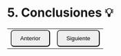 # 5. Conclusiones 💡

<table>
  <tr>
    <td><a href="Cap4.md"><button style="border-radius: 7px; padding: 10px 20px;">Anterior</button></a></td>
    <td><a href="Cap6.md"><button style="border-radius: 7px; padding: 10px 20px;">Siguiente</button></a></td>
  </tr>
</table>